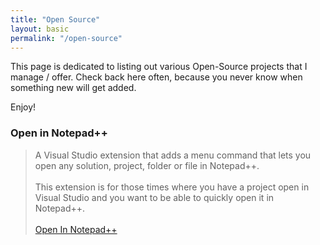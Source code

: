```yaml
---
title: "Open Source"
layout: basic
permalink: "/open-source"
---
```


This page is dedicated to listing out various Open-Source projects that I manage / offer. Check back here often, because you never know when something new will get added.

Enjoy!

### Open in Notepad++

> A Visual Studio extension that adds a menu command that lets you open any solution, project, folder or file in Notepad++.  
> <br />
> This extension is for those times where you have a project open in Visual Studio and you want to be able to quickly open it in Notepad++.  
> <br />
> [Open In Notepad++](https://github.com/CalvinAllen/OpenInNotepadPlusPlus)  
